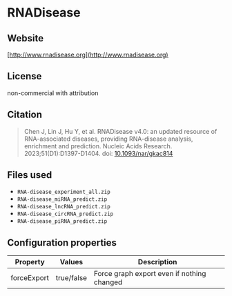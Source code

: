 # RNADisease



## Website

[http://www.rnadisease.org](http://www.rnadisease.org)

## License

non-commercial with attribution	

## Citation

> Chen J, Lin J, Hu Y, et al. RNADisease v4.0: an updated resource of RNA-associated diseases, providing RNA-disease analysis, enrichment and prediction. Nucleic Acids Research. 2023;51(D1):D1397-D1404. doi: [10.1093/nar/gkac814](http://doi.org/10.1093/nar/gkac814)

## Files used

  * `RNA-disease_experiment_all.zip`
  * `RNA-disease_miRNA_predict.zip`
  * `RNA-disease_lncRNA_predict.zip`
  * `RNA-disease_circRNA_predict.zip`
  * `RNA-disease_piRNA_predict.zip`

## Configuration properties

| Property    | Values     | Description                                |
|-------------|------------|--------------------------------------------|
| forceExport | true/false | Force graph export even if nothing changed |
